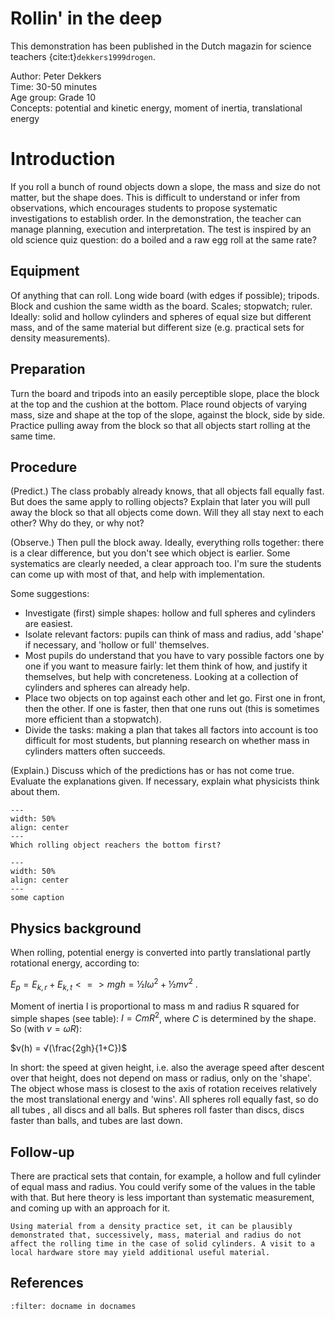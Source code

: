 

# Rollin' in the deep

This demonstration has been published in the Dutch magazin for science teachers {cite:t}`dekkers1999drogen`.


Author: Peter Dekkers\
Time:	30-50 minutes\
Age group: Grade 10\
Concepts:	potential and kinetic energy, moment of inertia, translational energy

# Introduction
If you roll a bunch of round objects down a slope, the mass and size do not matter, but the shape does. This is difficult to understand or infer from observations, which encourages students to propose systematic investigations to establish order. In the demonstration, the teacher can manage planning, execution and interpretation. The test is inspired by an old science quiz question: do a boiled and a raw egg roll at the same rate? 

## Equipment
Of anything that can roll. Long wide board (with edges if possible); tripods. Block and cushion the same width as the board. Scales; stopwatch; ruler. 
Ideally: solid and hollow cylinders and spheres of equal size but different mass, and of the same material but different size (e.g. practical sets for density measurements).

## Preparation
Turn the board and tripods into an easily perceptible slope, place the block at the top and the cushion at the bottom. Place round objects of varying mass, size and shape at the top of the slope, against the block, side by side. 
Practice pulling away from the block so that all objects start rolling at the same time.

## Procedure
(Predict.) The class probably already knows, that all objects fall equally fast. But does the same apply to rolling objects? Explain that later you will pull away the block so that all objects come down. Will they all stay next to each other? Why do they, or why not? 

(Observe.) Then pull the block away. Ideally, everything rolls together: there is a clear difference, but you don't see which object is earlier. Some systematics are clearly needed, a clear approach too. I'm sure the students can come up with most of that, and help with implementation.

Some suggestions:
- Investigate (first) simple shapes: hollow and full spheres and cylinders are easiest.
- Isolate relevant factors: pupils can think of mass and radius, add 'shape' if necessary, and 'hollow or full' themselves.
- Most pupils do understand that you have to vary possible factors one by one if you want to measure fairly: let them think of how, and justify it themselves, but help with concreteness. Looking at a collection of cylinders and spheres can already help.
- Place two objects on top against each other and let go. First one in front, then the other. If one is faster, then that one runs out (this is sometimes more efficient than a stopwatch).
- Divide the tasks: making a plan that takes all factors into account is too difficult for most students, but planning research on whether mass in cylinders matters often succeeds.

(Explain.) Discuss which of the predictions has or has not come true. Evaluate the explanations given. If necessary, explain what physicists think about them.

```{figure} demo92_figure1.jpg
---
width: 50%
align: center
---
Which rolling object reachers the bottom first?
```

```{figure} demo92_figure2.jpg
---
width: 50%
align: center
---
some caption
```

## Physics background
When rolling, potential energy is converted into partly translational partly rotational energy, according to: 

 $E_p = E_{k,r} + E_{k,t} <=> mgh = ½Iω^2 + ½mv^2$ .

Moment of inertia I is proportional to mass m and radius R squared for simple shapes (see table):
 $I = CmR^2$, where $C$ is determined by the shape. 
So (with $v = ωR$): 

$v(h) = √(\frac{2gh}{1+C})$

In short: the speed at given height, i.e. also the average speed after descent over that height, does not depend on mass or radius, only on the 'shape'. The object whose mass is closest to the axis of rotation receives relatively the most translational energy and 'wins'. All spheres roll equally fast, so do all tubes , all discs and all balls. But spheres roll faster than discs, discs faster than balls, and tubes are last down.

## Follow-up
There are practical sets that contain, for example, a hollow and full cylinder of equal mass and radius. You could verify some of the values in the table with that. But here theory is less important than systematic measurement, and coming up with an approach for it. 

```{tip}
Using material from a density practice set, it can be plausibly demonstrated that, successively, mass, material and radius do not affect the rolling time in the case of solid cylinders. A visit to a local hardware store may yield additional useful material. 
```

## References
```{bibliography}
:filter: docname in docnames
```